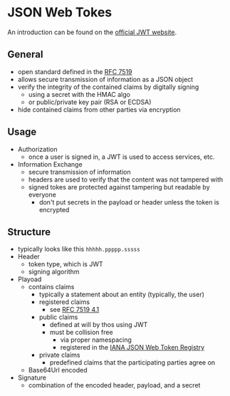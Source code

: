 # JSON Web Tokes

An introduction can be found on the [official JWT website](https://jwt.io/introduction).

## General
* open standard defined in the [RFC 7519](https://www.rfc-editor.org/rfc/rfc7519)
* allows secure transmission of information as a JSON object
* verify the integrity of the contained claims by digitally signing
    * using a secret with the HMAC algo
    * or public/private key pair (RSA or ECDSA)
* hide contained claims from other parties via encryption

## Usage
* Authorization
    * once a user is signed in, a JWT is used to access services, etc.
* Information Exchange
    * secure transmission of information
    * headers are used to verify that the content was not tampered with
    * signed tokes are protected against tampering but readable by everyone
        * don't put secrets in the payload or header unless the token is encrypted

## Structure
* typically looks like this `hhhhh.ppppp.sssss`
* Header
    * token type, which is JWT
    * signing algorithm 
* Playoad
    * contains claims
        * typically a statement about an entity (typically, the user)
        * registered claims
            * see [RFC 7519 4.1](https://www.rfc-editor.org/rfc/rfc7519#section-4.1)
        * public claims
            * defined at will by thos using JWT
            * must be collision free
                * via proper namespacing
                * registered in the [IANA JSON Web Token Registry](https://www.iana.org/assignments/jwt/jwt.xhtml)
        * private claims
            * predefined claims that the participating parties agree on
    * Base64Url encoded
* Signature
    * combination of the encoded header, payload, and a secret
